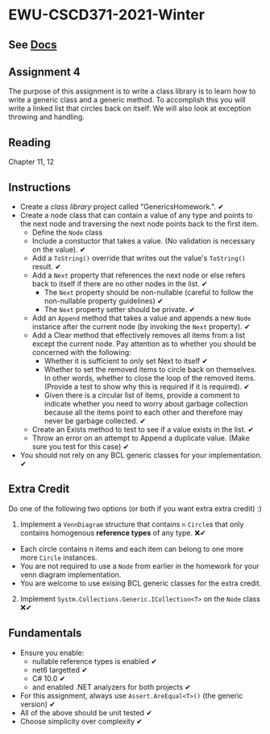 # EWU-CSCD371-2021-Winter

## See [Docs](Docs)

## Assignment 4
The purpose of this assignment is to write a class library is to learn how to write a generic class and a generic method. To accomplish this you will write a linked list that circles back on itself. We will also look at exception throwing and handling.

## Reading
Chapter 11, 12

## Instructions
- Create a *class library* project called "GenericsHomework.". ✔
- Create a node class that can contain a value of any type and points to the next node and traversing the next node points back to the first item.
  - Define the `Node` class
  - Include a constuctor that takes a value.  (No validation is necessary on the value). ✔
  - Add a `ToString()` override that writes out the value's `ToString()` result. ✔
  - Add a `Next` property that references the next node or else refers back to itself if there are no other nodes in the list. ✔
    - The `Next` property should be non-nullable (careful to follow the non-nullable property guidelines) ✔
    - The `Next` property setter should be private. ✔
  - Add an `Append` method that takes a value and appends a new `Node` instance after the current node (by invoking the `Next` property). ✔
  - Add a Clear method that effectively removes all items from a list except the current node. Pay attention as to whether you should be concerned with the following:
    - Whether it is sufficient to only set Next to itself ✔
    - Whether to set the removed items to circle back on themselves. In other words, whether to close the loop of the removed items. (Provide a test to show why this is required if it is required). ✔
    - Given there is a circular list of items, provide a comment to indicate whether you need to worry about garbage collection because all the items point to each other and therefore may never be garbage collected. ✔
  - Create an Exists method to test to see if a value exists in the list. ✔
  - Throw an error on an attempt to Append a duplicate value. (Make sure you test for this case) ✔
- You should not rely on any BCL generic classes for your implementation. ✔

## Extra Credit
Do one of the following two options (or both if you want extra extra credit) :)

1. Implement a `VennDiagram` structure that contains `n` `Circle`s that only contains homogenous **reference types** of any type. ❌✔

- Each circle contains n items and each item can belong to one more more `Circle` instances.
- You are not required to use a `Node` from earlier in the homework for your venn diagram implementation.
- You are welcome to use exising BCL generic classes for the extra credit.

2. Implement `Systm.Collections.Generic.ICollection<T>` on the `Node` class ❌✔

## Fundamentals
- Ensure you enable:
  - nullable reference types is enabled  ✔
  - net6 targetted  ✔
  - C# 10.0  ✔
  - and enabled .NET analyzers for both projects ✔
- For this assignment, always use `Assert.AreEqual<T>()` (the generic version)  ✔
- All of the above should be unit tested ✔
- Choose simplicity over complexity ✔
